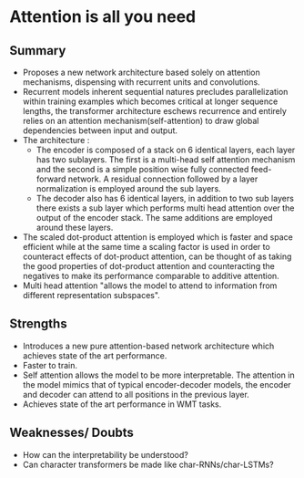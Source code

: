 # Attention is all you need

## Summary

- Proposes a new network architecture based solely on attention mechanisms, dispensing with recurrent units and convolutions.
- Recurrent models inherent sequential natures precludes parallelization within training examples which becomes critical at longer sequence lengths, the transformer architecture eschews recurrence and entirely relies on an attention mechanism(self-attention) to draw global dependencies between input and output.
- The architecture :
  - The encoder is composed of a stack on 6 identical layers, each layer has two sublayers. The first is a multi-head self attention
  mechanism and the second is a simple position wise fully connected feed-forward network. A residual connection followed by a layer 
  normalization is employed around the sub layers.
  - The decoder also has 6 identical layers, in addition to two sub layers there exists a sub layer which performs multi head attention 
  over the output of the encoder stack. The same additions are employed around these layers.
- The scaled dot-product attention is employed which is faster and space efficient while at the same time a scaling factor is used in order 
to counteract effects of dot-product attention, can be thought of as taking the good properties of dot-product attention and counteracting 
the negatives to make its performance comparable to additive attention.
- Multi head attention "allows the model to attend to information from different representation subspaces". 

## Strengths
- Introduces a new pure attention-based network architecture which achieves state of the art performance.
- Faster to train. 
- Self attention allows the model to be more interpretable. The attention in the model mimics that of typical encoder-decoder models, the encoder and decoder can attend to all positions in the previous layer.  
- Achieves state of the art performance in WMT tasks.

## Weaknesses/ Doubts
- How can the interpretability be understood?
- Can character transformers be made like char-RNNs/char-LSTMs?
